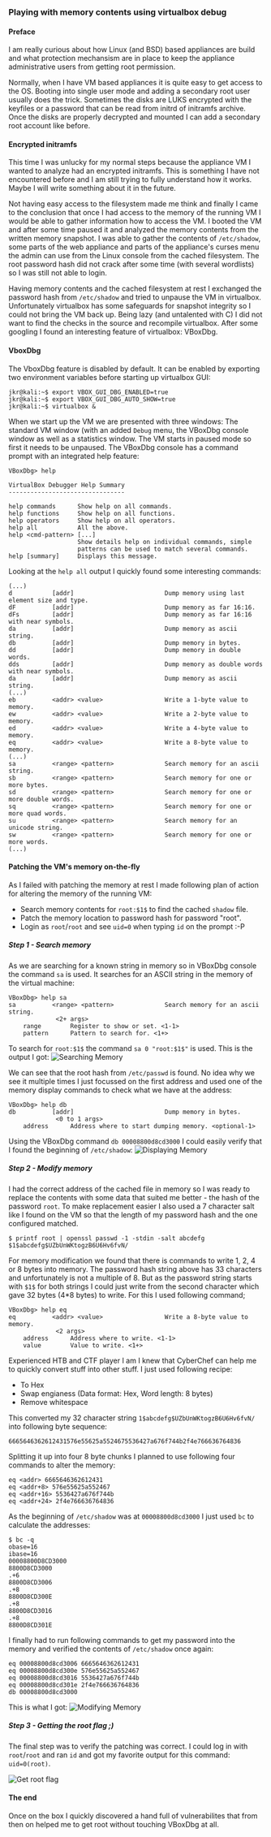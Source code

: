 ### Playing with memory contents using virtualbox debug

#### Preface
I am really curious about how Linux (and BSD) based appliances are build and what protection mechansism are in place to keep the appliance administrative users from getting root permission. 

Normally, when I have VM based appliances it is quite easy to get access to the OS. Booting into single user mode and adding a secondary root user usually does the trick. Sometimes the disks are LUKS encrypted with the keyfiles or a password that can be read from initrd of initramfs archive. Once the disks are properly decrypted and mounted I can add a secondary root account like before.

#### Encrypted initramfs
This time I was unlucky for my normal steps because the appliance VM I wanted to analyze had an encrypted initramfs. This is something I have not encountered before and I am still trying to fully understand how it works. Maybe I will write something about it in the future.

Not having easy access to the filesystem made me think and finally I came to the conclusion that once I had access to the memory of the running VM I would be able to gather information how to access the VM. I booted the VM and after some time paused it and analyzed the memory contents from the written memory snapshot. I was able to gather the contents of `/etc/shadow`, some parts of the web appliance and parts of the appliance's curses menu the admin can use from the Linux console from the cached filesystem. The root password hash did not crack after some time (with several wordlists) so I was still not able to login.

Having memory contents and the cached filesystem at rest I exchanged the password hash from `/etc/shadow` and tried to unpause the VM in virtualbox. Unfortunately virtualbox has some safeguards for snapshot integrity so I could not bring the VM back up. Being lazy (and untalented with C) I did not want to find the checks in the source and recompile virtualbox. After some googling I found an interesting feature of virtualbox: VBoxDbg. 

#### VboxDbg

The VboxDbg feature is disabled by default. It can be enabled by exporting two environment variables before starting up virtualbox GUI:

```
jkr@kali:~$ export VBOX_GUI_DBG_ENABLED=true
jkr@kali:~$ export VBOX_GUI_DBG_AUTO_SHOW=true
jkr@kali:~$ virtualbox &
```

When we start up the VM we are presented with three windows: The standard VM window (with an added `Debug` menu, the VBoxDbg console window as well as a statistics window. The VM starts in paused mode so first it needs to be unpaused. The VBoxDbg console has a command prompt with an integrated help feature:

```
VBoxDbg> help

VirtualBox Debugger Help Summary
--------------------------------

help commands      Show help on all commands.
help functions     Show help on all functions.
help operators     Show help on all operators.
help all           All the above.
help <cmd-pattern> [...]
                   Show details help on individual commands, simple
                   patterns can be used to match several commands.
help [summary]     Displays this message.
```

Looking at the `help all` output I quickly found some interesting commands:

```
(...)
d           [addr]                         Dump memory using last element size and type.
dF          [addr]                         Dump memory as far 16:16.
dFs         [addr]                         Dump memory as far 16:16 with near symbols.
da          [addr]                         Dump memory as ascii string.
db          [addr]                         Dump memory in bytes.
dd          [addr]                         Dump memory in double words.
dds         [addr]                         Dump memory as double words with near symbols.
da          [addr]                         Dump memory as ascii string.
(...)
eb          <addr> <value>                 Write a 1-byte value to memory.
ew          <addr> <value>                 Write a 2-byte value to memory.
ed          <addr> <value>                 Write a 4-byte value to memory.
eq          <addr> <value>                 Write a 8-byte value to memory.
(...)
sa          <range> <pattern>              Search memory for an ascii string.
sb          <range> <pattern>              Search memory for one or more bytes.
sd          <range> <pattern>              Search memory for one or more double words.
sq          <range> <pattern>              Search memory for one or more quad words.
su          <range> <pattern>              Search memory for an unicode string.
sw          <range> <pattern>              Search memory for one or more words.
(...)
```

#### Patching the VM's memory on-the-fly
As I failed with patching the memory at rest I made following plan of action for altering the memory of the running VM:

* Search memory contents for `root:$1$` to find the cached `shadow` file.
* Patch the memory location to password hash for password "root".
* Login as `root`/`root` and see `uid=0` when typing `id` on the prompt :-P

##### Step 1 - Search memory
As we are searching for a known string in memory so in VBoxDbg console the command `sa` is used. It searches for an ASCII string in the memory of the virtual machine:

```
VBoxDbg> help sa
sa          <range> <pattern>              Search memory for an ascii string.
             <2+ args>                     
    range        Register to show or set. <1-1>
    pattern      Pattern to search for. <1+>
```

To search for `root:$1$` the command `sa 0 "root:$1$"` is used. This is the output I got:
![Searching Memory](https://github.com/ateamjkr/posts/blob/master/img/vboxdbg-001.png)

We can see that the root hash from `/etc/passwd` is found. No idea why we see it multiple times I just focussed on the first address and used one of the memory display commands to check what we have at the address:

```
VBoxDbg> help db
db          [addr]                         Dump memory in bytes.
             <0 to 1 args>                 
    address      Address where to start dumping memory. <optional-1>
```

Using the VBoxDbg command `db 00008800d8cd3000` I could easily verify that I found the beginning of `/etc/shadow`:
![Displaying Memory](https://github.com/ateamjkr/posts/blob/master/img/vboxdbg-002.png)

##### Step 2 - Modify memory
I had the correct address of the cached file in memory so I was ready to replace the contents with some data that suited me better - the hash of the password `root`. To make replacement easier I also used a 7 character salt like I found on the VM so that the length of my password hash and the one configured matched.

```
$ printf root | openssl passwd -1 -stdin -salt abcdefg
$1$abcdefg$UZbUnWKtogzB6U6Hv6fvN/
```

For memory modification we found that there is commands to write 1, 2, 4 or 8 bytes into memory. The password hash string above has 33 characters and unfortunately is not a multiple of 8. But as the password string starts with `$1$` for both strings I could just write from the second character which gave 32 bytes (4*8 bytes) to write. For this I used following command;

```
VBoxDbg> help eq
eq          <addr> <value>                 Write a 8-byte value to memory.
             <2 args>                      
    address      Address where to write. <1-1>
    value        Value to write. <1+>
```

Experienced HTB and CTF player I am I knew that CyberChef can help me to quickly convert stuff into other stuff. I just used following recipe:

* To Hex
* Swap engianess (Data format: Hex, Word length: 8 bytes)
* Remove whitespace

This converted my 32 character string `1$abcdefg$UZbUnWKtogzB6U6Hv6fvN/` into following byte sequence:

```
6665646362612431576e55625a5524675536427a676f744b2f4e766636764836
```

Splitting it up into four 8 byte chunks I planned to use following four commands to alter the memory:

```
eq <addr> 6665646362612431
eq <addr+8> 576e55625a552467
eq <addr+16> 5536427a676f744b
eq <addr+24> 2f4e766636764836
```

As the beginning of `/etc/shadow` was at `00008800d8cd3000` I just used `bc` to calculate the addresses:

```
$ bc -q
obase=16
ibase=16
00008800D8CD3000
8800D8CD3000
.+6 
8800D8CD3006
.+8 
8800D8CD300E
.+8 
8800D8CD3016
.+8
8800D8CD301E
```

I finally had to run following commands to get my password into the memory and verified the contents of `/etc/shadow` once again:

```
eq 00008800d8cd3006 6665646362612431
eq 00008800d8cd300e 576e55625a552467
eq 00008800d8cd3016 5536427a676f744b
eq 00008800d8cd301e 2f4e766636764836
db 00008800d8cd3000
```

This is what I got:
![Modifying Memory](https://github.com/ateamjkr/posts/blob/master/img/vboxdbg-003.png)

##### Step 3 - Getting the root flag ;)
The final step was to verify the patching was correct. I could log in with `root`/`root` and ran `id` and got my favorite output for this command: `uid=0(root)`. 

![Get root flag](https://github.com/ateamjkr/posts/blob/master/img/vboxdbg-004.png)

#### The end
Once on the box I quickly discovered a hand full of vulnerabilites that from then on helped me to get root without touching VBoxDbg at all.

